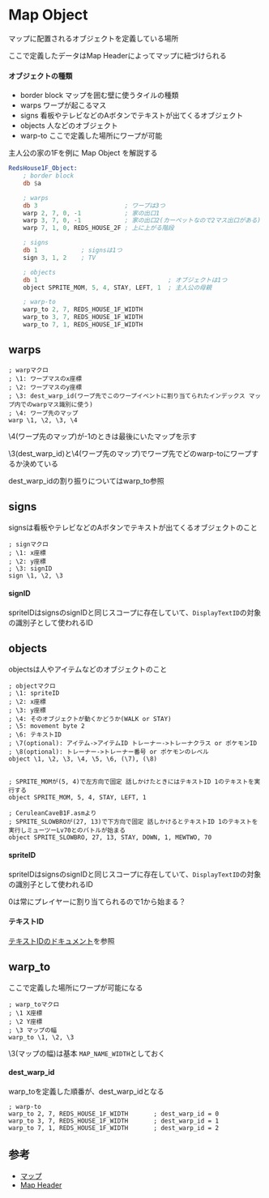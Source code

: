 # Map Object

マップに配置されるオブジェクトを定義している場所

ここで定義したデータはMap Headerによってマップに紐づけられる

#### オブジェクトの種類

- border block マップを囲む壁に使うタイルの種類
- warps ワープが起こるマス
- signs 看板やテレビなどのAボタンでテキストが出てくるオブジェクト
- objects 人などのオブジェクト
- warp-to ここで定義した場所にワープが可能

主人公の家の1Fを例に Map Object を解説する

```asm
RedsHouse1F_Object:
    ; border block
	db $a

    ; warps
	db 3                        ; ワープは3つ
	warp 2, 7, 0, -1            ; 家の出口1
	warp 3, 7, 0, -1            ; 家の出口2(カーペットなので2マス出口がある)
	warp 7, 1, 0, REDS_HOUSE_2F ; 上に上がる階段

    ; signs
	db 1            ; signsは1つ
	sign 3, 1, 2    ; TV

    ; objects
	db 1                                    ; オブジェクトは1つ
	object SPRITE_MOM, 5, 4, STAY, LEFT, 1  ; 主人公の母親

	; warp-to
	warp_to 2, 7, REDS_HOUSE_1F_WIDTH
	warp_to 3, 7, REDS_HOUSE_1F_WIDTH
	warp_to 7, 1, REDS_HOUSE_1F_WIDTH
```

## warps

```
; warpマクロ
; \1: ワープマスのx座標
; \2: ワープマスのy座標
; \3: dest_warp_id(ワープ先でこのワープイベントに割り当てられたインデックス マップ内でのwarpマス識別に使う)
; \4: ワープ先のマップ
warp \1, \2, \3, \4
```

\4(ワープ先のマップ)が-1のときは最後にいたマップを示す

\3(dest_warp_id)と\4(ワープ先のマップ)でワープ先でどのwarp-toにワープするか決めている

dest_warp_idの割り振りについてはwarp_to参照

## signs

signsは看板やテレビなどのAボタンでテキストが出てくるオブジェクトのこと

```
; signマクロ  
; \1: x座標
; \2: y座標
; \3: signID
sign \1, \2, \3
```

#### signID

spriteIDはsignsのsignIDと同じスコープに存在していて、`DisplayTextID`の対象の識別子として使われるID

## objects

objectsは人やアイテムなどのオブジェクトのこと

```
; objectマクロ
; \1: spriteID
; \2: x座標
; \3: y座標
; \4: そのオブジェクトが動くかどうか(WALK or STAY)
; \5: movement byte 2
; \6: テキストID
; \7(optional): アイテム->アイテムID トレーナー->トレーナクラス or ポケモンID
; \8(optional): トレーナー->トレーナー番号 or ポケモンのレベル 
object \1, \2, \3, \4, \5, \6, (\7), (\8)


; SPRITE_MOMが(5, 4)で左方向で固定 話しかけたときにはテキストID 1のテキストを実行する
object SPRITE_MOM, 5, 4, STAY, LEFT, 1

; CeruleanCaveB1F.asmより
; SPRITE_SLOWBROが(27, 13)で下方向で固定 話しかけるとテキストID 1のテキストを実行しミューツーLv70とのバトルが始まる
object SPRITE_SLOWBRO, 27, 13, STAY, DOWN, 1, MEWTWO, 70
```

#### spriteID

spriteIDはsignsのsignIDと同じスコープに存在していて、`DisplayTextID`の対象の識別子として使われるID

0は常にプレイヤーに割り当てられるので1から始まる？

#### テキストID

[テキストIDのドキュメント](./text_id.md)を参照

## warp_to

ここで定義した場所にワープが可能になる

```
; warp_toマクロ
; \1 X座標
; \2 Y座標  
; \3 マップの幅 
warp_to \1, \2, \3
```

\3(マップの幅)は基本 `MAP_NAME_WIDTH`としておく

#### dest_warp_id

warp_toを定義した順番が、dest_warp_idとなる

```
; warp-to
warp_to 2, 7, REDS_HOUSE_1F_WIDTH       ; dest_warp_id = 0
warp_to 3, 7, REDS_HOUSE_1F_WIDTH       ; dest_warp_id = 1
warp_to 7, 1, REDS_HOUSE_1F_WIDTH       ; dest_warp_id = 2
```

## 参考

- [マップ](./map/README.md)
- [Map Header](./map/map_header.md)